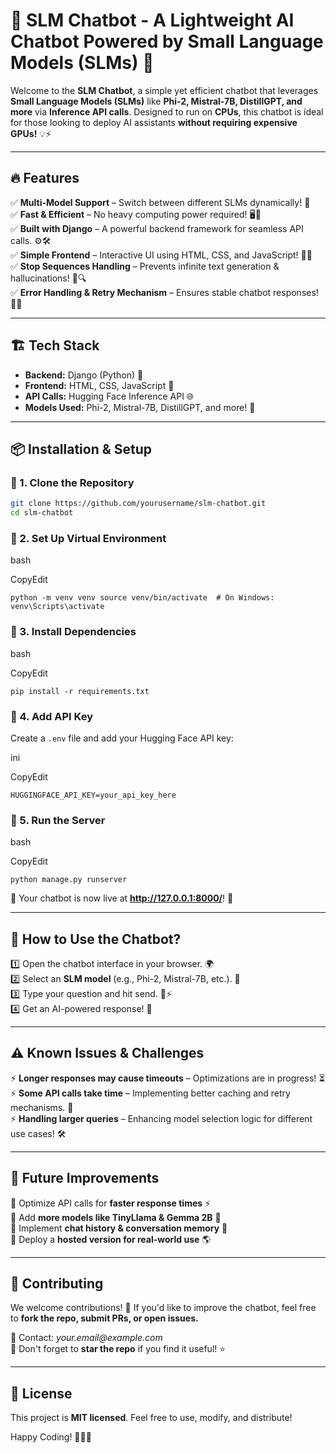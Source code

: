 # 🚀 **SLM Chatbot - A Lightweight AI Chatbot Powered by Small Language Models (SLMs) 🤖**  

Welcome to the **SLM Chatbot**, a simple yet efficient chatbot that leverages **Small Language Models (SLMs)** like **Phi-2, Mistral-7B, DistillGPT, and more** via **Inference API calls**. Designed to run on **CPUs**, this chatbot is ideal for those looking to deploy AI assistants **without requiring expensive GPUs!** 💡⚡  

---

## 🔥 **Features**  
✅ **Multi-Model Support** – Switch between different SLMs dynamically! 🤯  
✅ **Fast & Efficient** – No heavy computing power required! 🖥️💨  
✅ **Built with Django** – A powerful backend framework for seamless API calls. ⚙️🛠️  
✅ **Simple Frontend** – Interactive UI using HTML, CSS, and JavaScript! 🎨📜  
✅ **Stop Sequences Handling** – Prevents infinite text generation & hallucinations! 🚦🔍  
✅ **Error Handling & Retry Mechanism** – Ensures stable chatbot responses! 🔄✅  

---

## 🏗 **Tech Stack**  
- **Backend:** Django (Python) 🐍  
- **Frontend:** HTML, CSS, JavaScript 🎨  
- **API Calls:** Hugging Face Inference API 🌐  
- **Models Used:** Phi-2, Mistral-7B, DistillGPT, and more! 🤖  

---

## 📦 **Installation & Setup**  

### 🔹 1. Clone the Repository  
```bash
git clone https://github.com/yourusername/slm-chatbot.git
cd slm-chatbot
```

### 🔹 2. Set Up Virtual Environment

bash

CopyEdit

`python -m venv venv
source venv/bin/activate  # On Windows: venv\Scripts\activate` 

### 🔹 3. Install Dependencies

bash

CopyEdit

`pip install -r requirements.txt` 

### 🔹 4. Add API Key

Create a `.env` file and add your Hugging Face API key:

ini

CopyEdit

`HUGGINGFACE_API_KEY=your_api_key_here` 

### 🔹 5. Run the Server

bash

CopyEdit

`python manage.py runserver` 

🚀 Your chatbot is now live at **http://127.0.0.1:8000/**! 🎉

* * *

🔗 **How to Use the Chatbot?**
------------------------------

1️⃣ Open the chatbot interface in your browser. 🌍  
2️⃣ Select an **SLM model** (e.g., Phi-2, Mistral-7B, etc.). 🤖  
3️⃣ Type your question and hit send. 💬⚡  
4️⃣ Get an AI-powered response! 🎯

* * *

⚠️ **Known Issues & Challenges**
--------------------------------

⚡ **Longer responses may cause timeouts** – Optimizations are in progress! ⏳  
⚡ **Some API calls take time** – Implementing better caching and retry mechanisms. 🔄  
⚡ **Handling larger queries** – Enhancing model selection logic for different use cases! 🛠

* * *

🚀 **Future Improvements**
--------------------------

🔹 Optimize API calls for **faster response times** ⚡  
🔹 Add **more models like TinyLlama & Gemma 2B** 🤖  
🔹 Implement **chat history & conversation memory** 🧠  
🔹 Deploy a **hosted version for real-world use** 🌎

* * *

📢 **Contributing**
-------------------

We welcome contributions! 🎉 If you'd like to improve the chatbot, feel free to **fork the repo, submit PRs, or open issues.**

📧 Contact: _your.email@example.com_  
🌟 Don't forget to **star the repo** if you find it useful! ⭐

* * *

📌 **License**
--------------

This project is **MIT licensed**. Feel free to use, modify, and distribute!

Happy Coding! 🚀🤖💡
